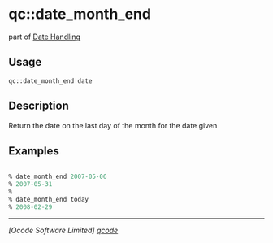 qc::date_month_end
==================

part of [Date Handling](../qc/wiki/DateHandling)

Usage
-----
`qc::date_month_end date`

Description
-----------
Return the date on the last day of the month for the date given

Examples
--------
```tcl

% date_month_end 2007-05-06
% 2007-05-31
%
% date_month_end today
% 2008-02-29

```

----------------------------------
*[Qcode Software Limited] [qcode]*

[qcode]: www.qcode.co.uk "Qcode Software"